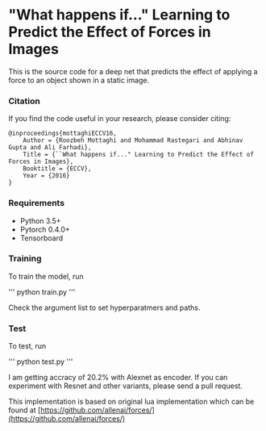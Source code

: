 # "What happens if..." Learning to Predict the Effect of Forces in Images
This is the source code for a deep net that predicts the effect of applying a force to an object shown in a static image.

### Citation
If you find the code useful in your research, please consider citing:
```
@inproceedings{mottaghiECCV16,
    Author = {Roozbeh Mottaghi and Mohammad Rastegari and Abhinav Gupta and Ali Farhadi},
    Title = {``What happens if..." Learning to Predict the Effect of Forces in Images},
    Booktitle = {ECCV},
    Year = {2016}
}
```

### Requirements
- Python 3.5+
- Pytorch 0.4.0+
- Tensorboard

### Training
To train the model, run 

'''
python train.py
'''

Check the argument list to set hyperparatmers and paths.

### Test
To test, run

'''
python test.py
'''

I am getting accracy of 20.2% with Alexnet as encoder. If you can experiment with Resnet and other variants, please send a pull request. 

This implementation is based on original lua implementation which can be found at [https://github.com/allenai/forces/](https://github.com/allenai/forces/)
